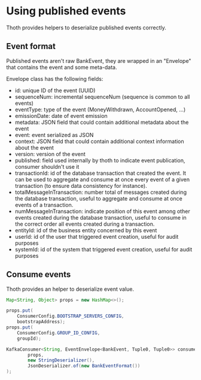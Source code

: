 # Using published events

Thoth provides helpers to deserialize published events correctly.

## Event format

Published events aren't raw BankEvent, they are wrapped in an "Envelope" that contains the event and some meta-data.

Envelope class has the following fields:

* id: unique ID of the event (UUID)
* sequenceNum: incremental sequenceNum (sequence is common to all events)
* eventType: type of the event (MoneyWithdrawn, AccountOpened, ...)
* emissionDate: date of event emission
* metadata: JSON field that could contain additional metadata about the event
* event: event serialized as JSON
* context: JSON field that could contain additional context information about the event
* version: version of the event
* published: field used internally by thoth to indicate event publication, consumer shouldn't use it
* transactionId: id of the database transaction that created the event. It can be used to aggregate and consume at once every event of a given transaction (to ensure data consistency for instance).
* totalMessageInTransaction: number total of messages created during the database transaction, useful to aggregate and consume at once events of a transaction.
* numMessageInTransaction: indicate position of this event among other events created during the database transaction, useful to consume in the correct order all events created during a transaction. 
* entityId: id of the business entity concerned by this event 
* userId: id of the user that triggered event creation, useful for audit purposes
* systemId: id of the system that triggered event creation, useful for audit purposes


## Consume events

Thoth provides an helper to deserialize event value.

```java
Map<String, Object> props = new HashMap<>();

props.put(
    ConsumerConfig.BOOTSTRAP_SERVERS_CONFIG,
    bootstrapAddress);
props.put(
    ConsumerConfig.GROUP_ID_CONFIG,
    groupId);

KafkaConsumer<String, EventEnvelope<BankEvent, Tuple0, Tuple0>> consumer = new KafkaConsumer<>(
        props,
        new StringDeserializer(),
        JsonDeserializer.of(new BankEventFormat())
);
```